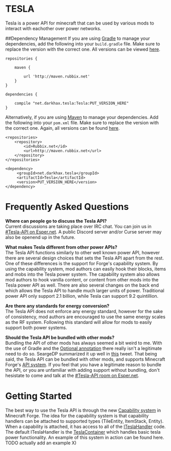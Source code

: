 TESLA
=========
Tesla is a power API for minecraft that can be used by various mods to interact with eachother over power networks.

##Dependency Management
If you are using [Gradle](https://gradle.org) to manage your dependencies, add the following into your `build.gradle` file. Make sure to replace the version with the correct one. All versions can be viewed [here](http://maven.rubbix.net/net/darkhax/tesla/Tesla/).
```
repositories {

    maven {
      
        url 'http://maven.rubbix.net'
    }
}

dependencies {

    compile "net.darkhax.tesla:Tesla:PUT_VERSION_HERE"
}
```

Alternatively, if you are using [Maven](https://maven.apache.org/download.cgi) to manage your dependencies. Add the following into your `pom.xml` file. Make sure to replace the version with the correct one. Again, all versions can be found [here](http://maven.rubbix.net/net/darkhax/tesla/Tesla/).
```
<repositories>
    <repository>
        <id>Rubbix.net</id>
        <url>http://maven.rubbix.net</url>
    </repository>
</repositories>

<dependency>
     <groupId>net.darkhax.tesla</groupId>
     <artifactId>Tesla</artifactId>
     <version>PUT_VERSION_HERE</version>
</dependency>
```

Frequently Asked Questions
==========================
**Where can people go to discuss the Tesla API?**   
Current discussions are taking place over IRC chat. You can join us in [#Tesla-API on Esper.net](http://webchat.esper.net/?nick=&channels=tesla-api). A public Discord server and/or Curse server may also be openend up in the future. 

**What makes Tesla different from other power APIs?**   
The Tesla API functions similarly to other well known power API, however there are several design choices that sets the Tesla API apart from the rest. One of these differences is the support for Forge's capability system. By using the capability system, mod authors can easily hook their blocks, items and mobs into the Tesla power system. The capability system also allows mod authors to hook vanilla content, or content from other mods into the Tesla power API as well. There are also several changes on the back end which allows the Tesla API to handle much larger units of power. Traditional power API only support 2.1 billion, while Tesla can support 9.2 quintillion. 

**Are there any standards for energy conversion?**   
The Tesla API does not enforce any energy standard, however for the sake of consistency, mod authors are encouraged to use the same energy scales as the RF system. Following this standard will allow for mods to easily support both power systems.

**Should the Tesla API be bundled with other mods?**   
Bundling the API of other mods has always seemed a bit weird to me. With the use of Gradle and the [Optional annotation](http://cazzar.net/tutorials/fml/optional-annotations-the-usages/) there really isn't a legitimate need to do so. SeargeDP summarized it up well in [this](https://twitter.com/seargedp/status/473895192387649536) tweet. That being said, the Tesla API can be bundled with other mods, and supports Minecraft Forge's [API system](https://github.com/Minalien/BlogArchive/blob/master/ForgeTutorials/Spotlight__API_Annotation.md). If you feel that you have a legitimate reason to bundle the API, or you are unfamiliar with adding support without bundling, don't hesistate to come and talk at the [#Tesla-API room on Esper.net](http://webchat.esper.net/?nick=&channels=tesla-api).

Getting Started
===============
The best way to use the Tesla API is through the new [Capability system](http://mcforge.readthedocs.io/en/latest/datastorage/capabilities/) in Minecraft Forge. The idea for the capability system is that capability handlers can be attached to supported types (TileEntity, ItemStack, Entity). When a capability is attached, it has access to all of the [ITeslaHandler](https://github.com/Darkhax-Minecraft/Tesla/blob/master/src/main/java/net/darkhax/tesla/api/ITeslaHandler.java) code. The default ITeslaHandler is the [TeslaContainer](https://github.com/Darkhax-Minecraft/Tesla/blob/master/src/main/java/net/darkhax/tesla/api/TeslaContainer.java) which handles basic tesla power functionality. An example of this system in action can be found here. TODO actually add an example X)
